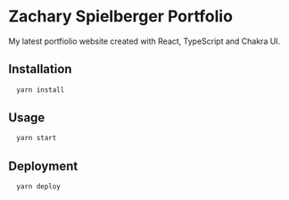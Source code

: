 # Zachary Spielberger Portfolio

My latest portfiolio website created with React, TypeScript and Chakra UI.

## Installation

```bash
  yarn install
```

## Usage

```bash
  yarn start
```

## Deployment

```bash
  yarn deploy
```
